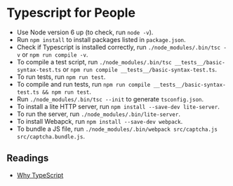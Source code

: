 # Typescript for People

- Use Node version 6 up (to check, run `node -v`).
- Run `npm install` to install packages listed in `package.json`.
- Check if Typescript is installed correctly, run `./node_modules/.bin/tsc -v` or `npm run compile -v`.
- To compile a test script, run `./node_modules/.bin/tsc __tests__/basic-syntax-test.ts` or `npm run compile __tests__/basic-syntax-test.ts`.
- To run tests, run `npm run test`.
- To compile and run tests, run `npm run compile __tests__/basic-syntax-test.ts && npm run test`.
- Run `./node_modules/.bin/tsc --init` to generate `tsconfig.json`.
- To install a lite HTTP server, run `npm install --save-dev lite-server`.
- To run the server, run `./node_modules/.bin/lite-server`.
- To install Webapck, run `npm install --save-dev webpack`.
- To bundle a JS file, run `./node_modules/.bin/webpack src/captcha.js src/captcha.bundle.js`.

## Readings

- [Why TypeScript](https://basarat.gitbooks.io/typescript/content/docs/why-typescript.html)
